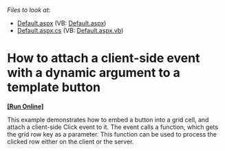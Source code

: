 <!-- default file list -->
*Files to look at*:

* [Default.aspx](./CS/ButtonColumnFiresClientScriptWithRowId/Default.aspx) (VB: [Default.aspx](./VB/ButtonColumnFiresClientScriptWithRowId/Default.aspx))
* [Default.aspx.cs](./CS/ButtonColumnFiresClientScriptWithRowId/Default.aspx.cs) (VB: [Default.aspx.vb](./VB/ButtonColumnFiresClientScriptWithRowId/Default.aspx.vb))
<!-- default file list end -->
# How to attach a client-side event with a dynamic argument to a template button
<!-- run online -->
**[[Run Online]](https://codecentral.devexpress.com/e1295/)**
<!-- run online end -->


<p>This example demonstrates how to embed a button into a grid cell, and attach a client-side Click event to it. The event calls a function, which gets the grid row key as a parameter. This function can be used to process the clicked row either on the client or the server.</p>

<br/>


